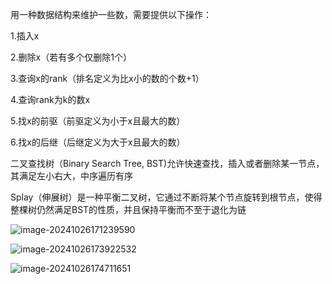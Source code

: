 用一种数据结构来维护一些数，需要提供以下操作：

1.插入x

2.删除x（若有多个仅删除1个）

3.查询x的rank（排名定义为比x小的数的个数+1）

4.查询rank为k的数x

5.找x的前驱（前驱定义为小于x且最大的数）

6.找x的后继（后继定义为大于x且最大的数）



二叉查找树（Binary Search Tree, BST)允许快速查找，插入或者删除某一节点，其满足左小右大，中序遍历有序

Splay（伸展树）是一种平衡二叉树，它通过不断将某个节点旋转到根节点，使得整棵树仍然满足BST的性质，并且保持平衡而不至于退化为链

![image-20241026171239590](C:\Users\wink\Documents\Markdown\模板2.0\assets\image-20241026171239590.png)

![image-20241026173922532](C:\Users\wink\Documents\Markdown\模板2.0\assets\image-20241026173922532.png)



![image-20241026174711651](C:\Users\wink\Documents\Markdown\模板2.0\assets\image-20241026174711651.png)